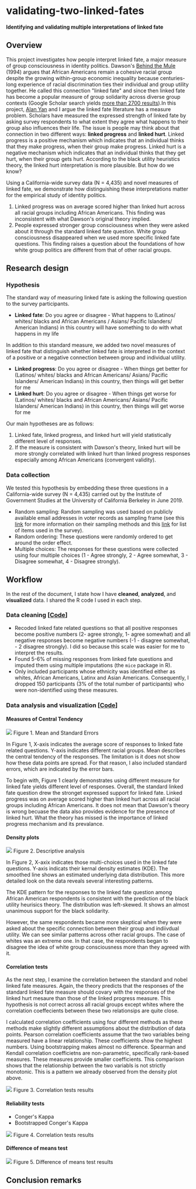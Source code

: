 # validating-two-linked-fates

**Identifying and validating multiple interpretations of linked fate**

## Overview

This project investigates how people interpret linked fate, a major measure of group consciousness in identity politics. Dawson's [Behind the Mule](https://books.google.com/books?hl=en&lr=&id=0-I9DwAAQBAJ&oi=fnd&pg=PP11&ots=sEoMI1VStP&sig=NLmBqid3hZa2GKO1lpMvSPdYTQo#v=onepage&q&f=false) (1994) argues that African Americans remain a cohesive racial group despite the growing within-group economic inequality because centuries-long experience of racial discrimination ties their individual and group utility together. He called this connection "linked fate" and since then linked fate has become a popular measure of group solidarity across diverse group contexts (Google Scholar search yields [more than 2700 results](https://scholar.google.com/scholar?hl=en&as_sdt=0%2C5&q=%22linked+fate%22&btnG=)).In this project, [Alan Yan](https://politics.princeton.edu/people/alan-yan) and I argue the linked fate literature has a measure problem. Scholars have measured the expressed strength of linked fate by asking survey respondents to what extent they agree what happens to their group also influences their life. The issue is people may think about that connection in two different ways: **linked progress** and **linked hurt**. Linked progress is a positive mechanism which indicates that an individual thinks that they make progress, when their group make progress. Linked hurt is a negative mechanism which indicates that an individual thinks that they get hurt, when their group gets hurt. According to the black utility heuristics theory, the linked hurt interpretation is more plausible. But how do we know?

Using a California-wide survey data (N = 4,435) and novel measures of linked fate, we demonstrate how distinguishing these interpretations matter for the empirical study of identity politics.

1. Linked progress was on average scored higher than linked hurt across all racial groups including African Americans. This finding was inconsistent with what Dawson's original theory implied.
2. People expressed stronger group consciousness when they were asked about it through the standard linked fate question. White group consciousness disappeared when we used more specific linked fate questions. This finding raises a question about the foundations of how white group politics are different from that of other racial groups.

## Research design

### Hypothesis

The standard way of measuring linked fate is asking the following question to the survey participants.

- **Linked fate**: Do you agree or disagree - What happens to (Latinos/ whites/ blacks and African Americans / Asians/ Pacific Islanders/ American Indians) in this country will have something to do with what happens in my life

In addition to this standard measure, we added two novel measures of linked fate that distinguish whether linked fate is interpreted in the context of a positive or a negative connection between group and individual utility.

- **Linked progress**: Do you agree or disagree - When things get better for (Latinos/ whites/ blacks and African Americans/ Asians/ Pacific Islanders/ American Indians) in this country, then things will get better for me
- **Linked hurt**: Do you agree or disagree - When things get worse for (Latinos/ whites/ blacks and African Americans/ Asians/ Pacific Islanders/ American Indians) in this country, then things will get worse for me

Our main hypotheses are as follows:
1. Linked fate, linked progress, and linked hurt will yield statistically different level of responses.
2. If the measure is consistent with Dawson's theory, linked hurt will be more strongly correlated with linked hurt than linked progress responses especially among African Americans (convergent validity).

### Data collection

We tested this hypothesis by embedding these three questions in a California-wide survey (N = 4,435) carried out by the Institute of Government Studies at the University of California Berkeley in June 2019.

- Random sampling: Random sampling was used based on publicly available email addresses in voter records as sampling frame (see this [link](https://www.latimes.com/politics/la-na-pol-2020-how-poll-was-done-20190613-story.html) for more information on their sampling methods and this [link](https://sda.berkeley.edu/sdaweb/docs/IGS_2019_02/DOC/hcbkfx0.htm) for list of items used in the survey).
- Random ordering: These questions were randomly ordered to get around the order effect.
- Multiple choices: The responses for these questions were collected using four multiple choices (1 - Agree strongly, 2 - Agree somewhat, 3 - Disagree somewhat, 4 - Disagree strongly).

## Workflow

In the rest of the document, I state how I have **cleaned**, **analyzed**, and **visualized** data. I shared the R code I used in each step.

### Data cleaning \[[Code](https://github.com/jaeyk/validating-two-linked-fates/blob/master/code/01_data_cleaning.Rmd)]

- Recoded linked fate related questions so that all positive responses become positive numbers (2- agree strongly, 1- agree somewhat) and all negative responses become negative numbers (-1 - disagree somewhat, - 2 disagree strongly). I did so because this scale was easier for me to interpret the results.
- Found 5-6% of missing responses from linked fate questions and imputed them using multiple imputations (the `mice` package in R).
- Only included participants whose ethnicity was identified either as whites, African Americans, Latinx and Asian Americans. Consequently, I dropped 150 participants (3% of the total number of participants) who were non-identified using these measures.

### Data analysis and visualization \[[Code](https://github.com/jaeyk/validating-two-linked-fates/blob/master/code/02_data_analysis.Rmd)]

#### Measures of Central Tendency

![](https://github.com/jaeyk/validating-two-linked-fates/blob/master/outputs/descriptive_stat_plot.png)
Figure 1. Mean and Standard Errors

In Figure 1, X-axis indicates the average score of responses to linked fate related questions. Y-axis indicates different racial groups. Mean describes the central tendency of the responses. The limitation is it does not show how these data points are spread. For that reason, I also included standard errors, which are indicated by the error bars.

To begin with, Figure 1 clearly demonstrates using different measure for linked fate yields different level of responses. Overall, the standard linked fate question drew the stronget expressed support for linked fate. Linked progress was on average scored higher than linked hurt across all racial groups including African Americans. It does not mean that Dawson's theory is wrong becuase the data also provides evidence for the presence of linked hurt. What the theory has missed is the importance of linked progress mechanism and its prevalance.

#### Density plots

![](https://github.com/jaeyk/validating-two-linked-fates/blob/master/outputs/density_plot.png)
Figure 2. Descriptive analysis

In Figure 2, X-axix indicates those multi-choices used in the linked fate questions. Y-axis indicats their kernal density estimates (KDE). The smoothed line shows an estimated underlying data distribution. This more detailed look on the data reveals several interesting patterns.

The KDE pattern for the responses to the linked fate question among African American respondents is consistent with the prediction of the black utility heurisics theory. The distribution was left-skewed. It shows an almost unanimous support for the black solidarity.

However, the same respondents became more skeptical when they were asked about the specific connection between their group and indiivdual utility. We can see similar patterns across other racial groups. The case of whites was an extreme one. In that case, the respondents began to disagree the idea of white group consciousness more than they agreed with it.

#### Correlation tests

As the next step, I examine the correlation between the standard and nobel linked fate measures. Again, the theory predicts that the responses of the standard linked fate measure should covary with the responses of the linked hurt mesaure than those of the linked progress measure. This hypothesis is not correct across all racial groups except whites where the correlation coeffecients between these two relationsips are quite close.

I calculated correlation coefficients using four different methods as these methods make slightly different assumptions about the distribution of data points. Pearson correlation coefficients assume that the two variables being measured have a linear relationship. These coefficients show the highest numbers. Using bootstrapping makes almost no difference. Spearman and Kendall correlation coefficietns are non-parametric, specifically rank-based measures. These measures provide smaller coefficients. This comparison shows that the relationship between the two variabls is not strictly monotonic. This is a pattern we already observed from the density plot above.

![](https://github.com/jaeyk/validating-two-linked-fates/blob/master/outputs/cor_coeffs_plot.png)
Figure 3. Correlation tests results

#### Reliability tests

- Conger's Kappa
- Bootstrapped Conger's Kappa

![](https://github.com/jaeyk/validating-two-linked-fates/blob/master/outputs/reliability_tests_plot.png)
Figure 4. Correlation tests results

#### Difference of means test

![](https://github.com/jaeyk/validating-two-linked-fates/blob/master/outputs/diff_in_means_plot.png)
Figure 5. Difference of means test results


## Conclusion remarks
